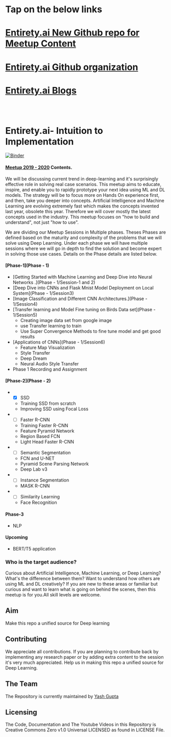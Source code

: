 
# Tap on the below links 
# [Entirety.ai New Github repo for Meetup Content](https://github.com/entiretydotai/Meetup-Content)
# [Entirety.ai Github organization](https://github.com/entiretydotai)
# [Entirety.ai Blogs](https://entiretydotai.github.io/blogs/)

<br><br>
# Entirety.ai- Intuition to Implementation

[![Binder](https://mybinder.org/badge_logo.svg)](https://mybinder.org/v2/gl/entirety.ai%2Fmeetup-intuition-to-implementation/master)

####  [Meetup 2019 - 2020](https://www.meetup.com/Entirety-ai-Intuition-to-Implementation/) Contents.

We will be discussing current trend in deep-learning and it's  surprisingly effective role in solving real case scenarios. This meetup  aims to educate, inspire, and enable you to rapidly prototype your next  idea using ML and DL models. The strategy will be to focus more on  Hands On experience first, and then, take you deeper into concepts.  Artificial Intelligence and Machine Learning are evolving extremely fast  which makes the concepts invented last year, obsolete this year.  Therefore we will cover mostly the latest concepts used in the  industry. This meetup focuses on "how to build and understand", not just  "how to use".

We are dividing our Meetup Sessions in Multiple  phases. Theses Phases are defined based on the maturity and complexity of  the problems that we will solve using Deep Learning. Under each phase we  will have multiple sessions where we will go in depth to find the  solution and become expert in solving those use cases. Details on the  Phase details are listed below.

#### [Phase-1](Phase - 1)

* [Getting Started with Machine Learning and Deep Dive into Neural Networks .](Phase - 1/Session-1 and 2)
* [Deep Dive into CNNs and Flask Mnist Model Deployment on Local System](Phase - 1/Session3)
* [Image Classification and Different CNN Architectures.](Phase - 1/Session4)
* [Transfer learning and Model Fine tuning on Birds Data set](Phase - 1/Session5)
  * Creating image data set from google image
  * use Transfer learning to train
  * Use Super Convergence Methods to fine tune model and get good results   
* [Applications of CNNs](Phase - 1/Session6)
  * Feature Map Visualization
  * Style Transfer
  * Deep Dream
  * Neural Audio Style Transfer
* Phase 1 Recording and Assignment

#### [Phase-2](Phase - 2) 

  * - [X]  SSD
    * Training SSD from scratch
    * Improving SSD using Focal Loss

  * - [ ] Faster R-CNN
    * Training Faster R-CNN
    * Feature Pyramid Network
    * Region Based FCN
    * Light Head Faster R-CNN
  * - [ ] Semantic Segmentation
    * FCN and U-NET
    * Pyramid Scene Parsing Network
    * Deep Lab v3
  * - [ ] Instance Segmentation
    * MASK R-CNN
  * - [ ] Similarity Learning
    * Face Recognition

#### Phase-3

* NLP

#### Upcoming
* BERT/T5 application

### Who is the target audience?

Curious  about Artificial Intelligence, Machine Learning, or Deep Learning?  What's the difference between them? Want to understand how others are  using ML and DL creatively? If you are new to these areas or familiar  but curious and want to learn what is going on behind the scenes, then  this meetup is for you.All skill levels are welcome.

## Aim 
Make this repo a unified source for Deep learning

## Contributing

We appreciate all contributions. If you are planning to contribute back by implementing any research paper or by adding extra content to the session it's very much appreciated. Help us in making this repo a unified source for Deep Learning.

## The Team

The Repository is currently maintained by  [Yash Gupta](https://github.com/yash1996/)

## Licensing

The Code, Documentation and The Youtube Videos in this Repository is Creative Commons Zero v1.0 Universal LICENSED as found in LICENSE File.

